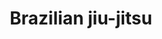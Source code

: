 ---
title: "Brazilian jiu-jitsu"
collection: hobbies
description: 'I have been training Brazilian jiu-jitsu for about 8 months in both Gi and No-Gi disciplines. Currently I train mostly at the University of Toronto Grappling Club.'
imgurl: 'bjj.jpg'
---